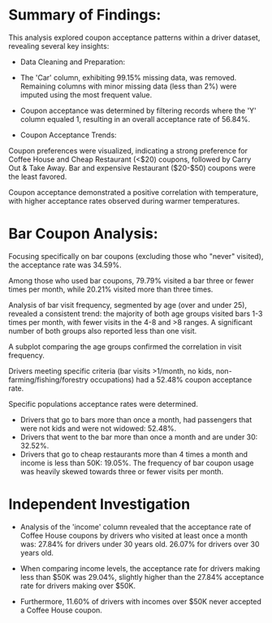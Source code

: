 # Summary of Findings:

This analysis explored coupon acceptance patterns within a driver dataset, revealing several key insights:

- Data Cleaning and Preparation:

- The 'Car' column, exhibiting 99.15% missing data, was removed. Remaining columns with minor missing data (less than 2%) were imputed using the most frequent value.
- Coupon acceptance was determined by filtering records where the 'Y' column equaled 1, resulting in an overall acceptance rate of 56.84%.

- Coupon Acceptance Trends:

Coupon preferences were visualized, indicating a strong preference for Coffee House and Cheap Restaurant (<$20) coupons, followed by Carry Out & Take Away. Bar and expensive Restaurant ($20-$50) coupons were the least favored.

Coupon acceptance demonstrated a positive correlation with temperature, with higher acceptance rates observed during warmer temperatures.

# Bar Coupon Analysis:

Focusing specifically on bar coupons (excluding those who "never" visited), the acceptance rate was 34.59%.

Among those who used bar coupons, 79.79% visited a bar three or fewer times per month, while 20.21% visited more than three times.

Analysis of bar visit frequency, segmented by age (over and under 25), revealed a consistent trend: the majority of both age groups visited bars 1-3 times per month, with fewer visits in the 4-8 and >8 ranges. A significant number of both groups also reported less than one visit.

A subplot comparing the age groups confirmed the correlation in visit frequency.

Drivers meeting specific criteria (bar visits >1/month, no kids, non-farming/fishing/forestry occupations) had a 52.48% coupon acceptance rate.

Specific populations acceptance rates were determined. 
- Drivers that go to bars more than once a month, had passengers that were not kids and were not widowed: 52.48%. 
- Drivers that went to the bar more than once a month and are under 30: 32.52%. 
- Drivers that go to cheap restaurants more than 4 times a month and income is less than 50K: 19.05%.
The frequency of bar coupon usage was heavily skewed towards three or fewer visits per month.

# Independent Investigation

- Analysis of the 'income' column revealed that the acceptance rate of Coffee House coupons by drivers who visited at least once a month was:
27.84% for drivers under 30 years old.
26.07% for drivers over 30 years old.

- When comparing income levels, the acceptance rate for drivers making less than $50K was 29.04%, slightly higher than the 27.84% acceptance rate for drivers making over $50K.

- Furthermore, 11.60% of drivers with incomes over $50K never accepted a Coffee House coupon.
